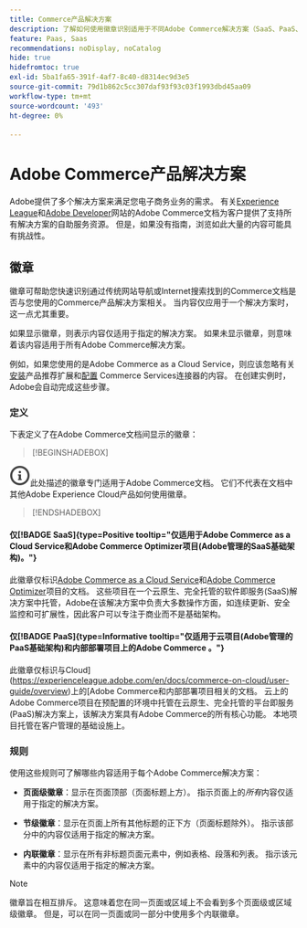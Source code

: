 ```yaml
---
title: Commerce产品解决方案
description: 了解如何使用徽章识别适用于不同Adobe Commerce解决方案（SaaS、PaaS、内部部署）的文档。
feature: Paas, Saas
recommendations: noDisplay, noCatalog
hide: true
hidefromtoc: true
exl-id: 5ba1fa65-391f-4af7-8c40-d8314ec9d3e5
source-git-commit: 79d1b862c5cc307daf93f93c03f1993dbd45aa09
workflow-type: tm+mt
source-wordcount: '493'
ht-degree: 0%

---
```


# Adobe Commerce产品解决方案

Adobe提供了多个解决方案来满足您电子商务业务的需求。 有关[Experience League](https://experienceleague.adobe.com/en/docs/commerce)和[Adobe Developer](https://developer.adobe.com/commerce/docs/)网站的Adobe Commerce文档为客户提供了支持所有解决方案的自助服务资源。 但是，如果没有指南，浏览如此大量的内容可能具有挑战性。

## 徽章

徽章可帮助您快速识别通过传统网站导航或Internet搜索找到的Commerce文档是否与您使用的Commerce产品解决方案相关。 当内容仅应用于一个解决方案时，这一点尤其重要。

如果显示徽章，则表示内容仅适用于指定的解决方案。 如果未显示徽章，则意味着该内容适用于所有Adobe Commerce解决方案。

例如，如果您使用的是Adobe Commerce as a Cloud Service，则应该忽略有关[安装](../product-recommendations/install-configure.md#install-product-recommendations)产品推荐扩展和[配置](../product-recommendations/install-configure.md#configure-product-recommendations) Commerce Services连接器的内容。 在创建实例时，Adobe会自动完成这些步骤。

### 定义

下表定义了在Adobe Commerce文档间显示的徽章：

>[!BEGINSHADEBOX]

![信息](../cloud-service/assets/Smock_InfoOutline_18_N.svg)此处描述的徽章专门适用于Adobe Commerce文档。 它们不代表在文档中其他Adobe Experience Cloud产品如何使用徽章。

>[!ENDSHADEBOX]

#### 仅[!BADGE SaaS]{type=Positive tooltip="仅适用于Adobe Commerce as a Cloud Service和Adobe Commerce Optimizer项目(Adobe管理的SaaS基础架构)。"}

此徽章仅标识[Adobe Commerce as a Cloud Service](../cloud-service/overview.md)和[Adobe Commerce Optimizer](../optimizer/overview.md)项目的文档。 这些项目在一个云原生、完全托管的软件即服务(SaaS)解决方案中托管，Adobe在该解决方案中负责大多数操作方面，如连续更新、安全监控和可扩展性，因此客户可以专注于商业而不是基础架构。

#### 仅[!BADGE PaaS]{type=Informative tooltip="仅适用于云项目(Adobe管理的PaaS基础架构)和内部部署项目上的Adobe Commerce 。"}

此徽章仅标识与Cloud](https://experienceleague.adobe.com/en/docs/commerce-on-cloud/user-guide/overview)上的[Adobe Commerce和内部部署项目相关的文档。 云上的Adobe Commerce项目在预配置的环境中托管在云原生、完全托管的平台即服务(PaaS)解决方案上，该解决方案具有Adobe Commerce的所有核心功能。 本地项目托管在客户管理的基础设施上。

### 规则

使用这些规则可了解哪些内容适用于每个Adobe Commerce解决方案：

- **页面级徽章**：显示在页面顶部（页面标题上方）。 指示页面上的&#x200B;_所有_&#x200B;内容仅适用于指定的解决方案。

- **节级徽章**：显示在页面上所有其他标题的正下方（页面标题除外）。 指示该部分中的内容仅适用于指定的解决方案。

- **内联徽章**：显示在所有非标题页面元素中，例如表格、段落和列表。 指示该元素中的内容仅适用于指定的解决方案。

>[!NOTE]
>
>徽章旨在相互排斥。 这意味着您在同一页面或区域上不会看到多个页面级或区域级徽章。 但是，可以在同一页面或同一部分中使用多个内联徽章。
